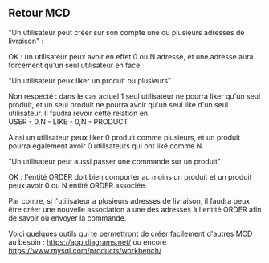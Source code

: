 ## Retour MCD

"Un utilisateur peut créer sur son compte une ou plusieurs adresses de livraison" : 

OK :  un utilisateur peux avoir en effet 0 ou N adresse, et une adresse aura forcément qu'un seul utilisateur en face. 

"Un utilisateur peux liker un produit ou plusieurs"

Non respecté : dans le cas actuel 1 seul utilisateur ne pourra liker qu'un seul produit, et un seul produit ne pourra avoir qu'un seul like d'un seul utilisateur. Il faudra revoir cette relation en   
USER - 0,N - LIKE - 0,N - PRODUCT

Ainsi un utilisateur peux liker 0 produit comme plusieurs, et un produit pourra également avoir 0 utilisateurs qui ont liké comme N. 

"Un utilisateur peut aussi passer une commande sur un produit"

OK : l'entité ORDER doit bien comporter au moins un produit et un produit peux avoir 0 ou N entité ORDER associée. 


Par contre, si l'utilisateur a plusieurs adresses de livraison, il faudra peux être créer une nouvelle association à une des adresses à l'entité ORDER afin de savoir où envoyer la commande. 



Voici quelques outils qui te permettront de créer facilement d'autres MCD au besoin  : 
https://app.diagrams.net/
ou encore https://www.mysql.com/products/workbench/ 
